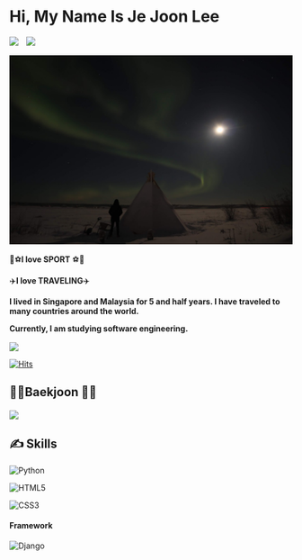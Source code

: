 # Hi, My Name Is Je Joon Lee

<img src="https://capsule-render.vercel.app/api?type=waving&color=auto&height=300&section=header&text=Je Joon's Github%20render&fontSize=90" />

<a href="https://instagram.com/joons_217">
    <img 
        src="http://img.shields.io/badge/-Instagram-black?style=flat&logo=Instagram&link=https://instagram.com/joons_217/"
        style="height : auto; margin-left : 10px; margin-right : 10px;"/>
</a>

![football](README.assets/IMG_3322.JPG)

🏀⚽**I love SPORT** ⚽🏀

✈️**I love TRAVELING**✈️

**I lived in Singapore and Malaysia for 5 and half years. I have traveled to many countries around the world.**

**Currently, I am studying software engineering.**



<a href="https://github.com/jejoonlee/github-readme-stats">
  <img align="center" src="https://github-readme-stats.vercel.app/api?username=jejoonlee&theme=dark&show_icons=true" />
</a>

[![Hits](https://hits.seeyoufarm.com/api/count/incr/badge.svg?url=https%3A%2F%2Fgithub.com%2Fjejoonlee&count_bg=%2300FFBD&title_bg=%23000000&icon=&icon_color=%23E7E7E7&title=hits&edge_flat=false)](https://hits.seeyoufarm.com)


## 🧑‍💻Baekjoon 🧑‍💻

<a href="https://solved.ac/jejoonlee">
  <img align="center" src="http://mazassumnida.wtf/api/v2/generate_badge?boj=jejoonlee" />
</a>



## ✍️ Skills

![Python](https://img.shields.io/badge/python-3670A0?style=for-the-badge&logo=python&logoColor=ffdd54)

![HTML5](https://img.shields.io/badge/html5-%23E34F26.svg?style=for-the-badge&logo=html5&logoColor=white)

![CSS3](https://img.shields.io/badge/css3-%231572B6.svg?style=for-the-badge&logo=css3&logoColor=white)

#### Framework

![Django](https://img.shields.io/badge/django-%23092E20.svg?style=for-the-badge&logo=django&logoColor=white)

